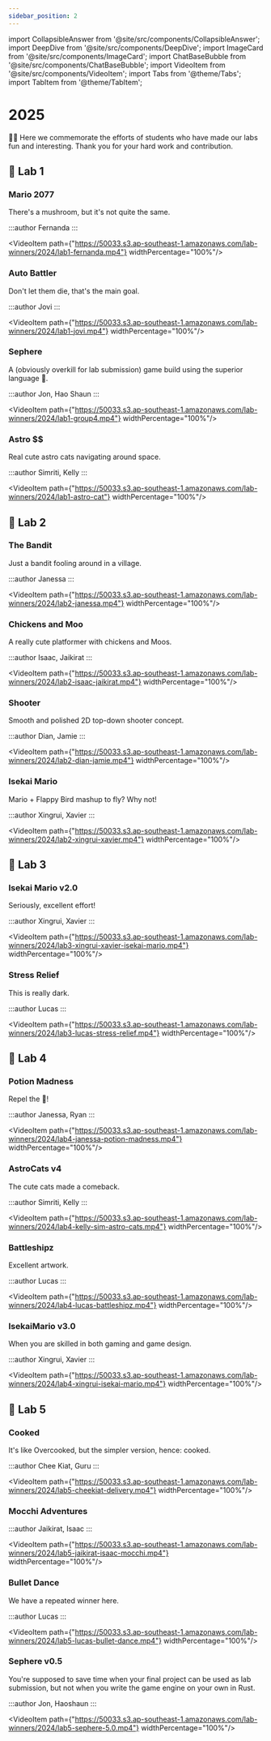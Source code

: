 ```yaml
---
sidebar_position: 2
---
```


import CollapsibleAnswer from '@site/src/components/CollapsibleAnswer';
import DeepDive from '@site/src/components/DeepDive';
import ImageCard from '@site/src/components/ImageCard';
import ChatBaseBubble from '@site/src/components/ChatBaseBubble';
import VideoItem from '@site/src/components/VideoItem';
import Tabs from '@theme/Tabs';
import TabItem from '@theme/TabItem';

# 2025

🎉🍾 Here we commemorate the efforts of students who have made our labs fun and interesting. Thank you for your hard work and contribution.

## 🥇 Lab 1

### Mario 2077

There's a mushroom, but it's not quite the same.

:::author
Fernanda
:::

<VideoItem path={"https://50033.s3.ap-southeast-1.amazonaws.com/lab-winners/2024/lab1-fernanda.mp4"} widthPercentage="100%"/>

### Auto Battler

Don't let them die, that's the main goal.

:::author
Jovi
:::

<VideoItem path={"https://50033.s3.ap-southeast-1.amazonaws.com/lab-winners/2024/lab1-jovi.mp4"} widthPercentage="100%"/>

### Sephere

A (obviously overkill for lab submission) game build using the superior language 🦀.

:::author
Jon, Hao Shaun
:::

<VideoItem path={"https://50033.s3.ap-southeast-1.amazonaws.com/lab-winners/2024/lab1-group4.mp4"} widthPercentage="100%"/>

### Astro $$

Real cute astro cats navigating around space.

:::author
Simriti, Kelly
:::

<VideoItem path={"https://50033.s3.ap-southeast-1.amazonaws.com/lab-winners/2024/lab1-astro-cat"} widthPercentage="100%"/>

## 🥇 Lab 2

### The Bandit

Just a bandit fooling around in a village.

:::author
Janessa
:::

<VideoItem path={"https://50033.s3.ap-southeast-1.amazonaws.com/lab-winners/2024/lab2-janessa.mp4"} widthPercentage="100%"/>

### Chickens and Moo

A really cute platformer with chickens and Moos.

:::author
Isaac, Jaikirat
:::

<VideoItem path={"https://50033.s3.ap-southeast-1.amazonaws.com/lab-winners/2024/lab2-isaac-jaikirat.mp4"} widthPercentage="100%"/>

### Shooter

Smooth and polished 2D top-down shooter concept.

:::author
Dian, Jamie
:::

<VideoItem path={"https://50033.s3.ap-southeast-1.amazonaws.com/lab-winners/2024/lab2-dian-jamie.mp4"} widthPercentage="100%"/>

### Isekai Mario

Mario + Flappy Bird mashup to fly? Why not!

:::author
Xingrui, Xavier
:::

<VideoItem path={"https://50033.s3.ap-southeast-1.amazonaws.com/lab-winners/2024/lab2-xingrui-xavier.mp4"} widthPercentage="100%"/>

## 🥇 Lab 3

### Isekai Mario v2.0

Seriously, excellent effort!

:::author
Xingrui, Xavier
:::

<VideoItem path={"https://50033.s3.ap-southeast-1.amazonaws.com/lab-winners/2024/lab3-xingrui-xavier-isekai-mario.mp4"} widthPercentage="100%"/>

### Stress Relief

This is really dark.

:::author
Lucas
:::

<VideoItem path={"https://50033.s3.ap-southeast-1.amazonaws.com/lab-winners/2024/lab3-lucas-stress-relief.mp4"} widthPercentage="100%"/>

## 🥇 Lab 4

### Potion Madness

Repel the 💩!

:::author
Janessa, Ryan
:::

<VideoItem path={"https://50033.s3.ap-southeast-1.amazonaws.com/lab-winners/2024/lab4-janessa-potion-madness.mp4"} widthPercentage="100%"/>

### AstroCats v4

The cute cats made a comeback.

:::author
Simriti, Kelly
:::

<VideoItem path={"https://50033.s3.ap-southeast-1.amazonaws.com/lab-winners/2024/lab4-kelly-sim-astro-cats.mp4"} widthPercentage="100%"/>

### Battleshipz

Excellent artwork.

:::author
Lucas
:::

<VideoItem path={"https://50033.s3.ap-southeast-1.amazonaws.com/lab-winners/2024/lab4-lucas-battleshipz.mp4"} widthPercentage="100%"/>

### IsekaiMario v3.0

When you are skilled in both gaming and game design.

:::author
Xingrui, Xavier
:::

<VideoItem path={"https://50033.s3.ap-southeast-1.amazonaws.com/lab-winners/2024/lab4-xingrui-isekai-mario.mp4"} widthPercentage="100%"/>

## 🥇 Lab 5

### Cooked

It's like Overcooked, but the simpler version, hence: cooked.

:::author
Chee Kiat, Guru
:::

<VideoItem path={"https://50033.s3.ap-southeast-1.amazonaws.com/lab-winners/2024/lab5-cheekiat-delivery.mp4"} widthPercentage="100%"/>

### Mocchi Adventures

:::author
Jaikirat, Isaac
:::

<VideoItem path={"https://50033.s3.ap-southeast-1.amazonaws.com/lab-winners/2024/lab5-jaikirat-isaac-mocchi.mp4"} widthPercentage="100%"/>

### Bullet Dance

We have a repeated winner here.

:::author
Lucas
:::

<VideoItem path={"https://50033.s3.ap-southeast-1.amazonaws.com/lab-winners/2024/lab5-lucas-bullet-dance.mp4"} widthPercentage="100%"/>

### Sephere v0.5

You're supposed to save time when your final project can be used as lab submission, but not when you write the game engine on your own in Rust.

:::author
Jon, Haoshaun
:::

<VideoItem path={"https://50033.s3.ap-southeast-1.amazonaws.com/lab-winners/2024/lab5-sephere-5.0.mp4"} widthPercentage="100%"/>
